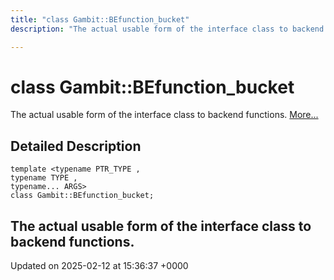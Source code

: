 ```yaml
---
title: "class Gambit::BEfunction_bucket"
description: "The actual usable form of the interface class to backend functions. "

---
```


# class Gambit::BEfunction_bucket



The actual usable form of the interface class to backend functions.  [More...](#detailed-description)

## Detailed Description

```
template <typename PTR_TYPE ,
typename TYPE ,
typename... ARGS>
class Gambit::BEfunction_bucket;
```

The actual usable form of the interface class to backend functions. 
-------------------------------

Updated on 2025-02-12 at 15:36:37 +0000
